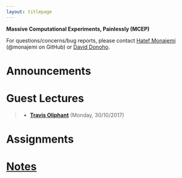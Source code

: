```yaml
---
layout: titlepage
---
```


**Massive Computational Experiments, Painlessly (MCEP)**

For questions/concerns/bug reports, please contact [Hatef Monajemi](http://web.stanford.edu/~monajemi/) (@monajemi on GitHub) or [David Donoho](https://profiles.stanford.edu/david-donoho).


# [](#announcements)Announcements

# [](#guest_lectures) Guest Lectures
>
> * [**Travis Oliphant**](travis_lecture) (Monday, 30/10/2017) 
>
# [](#hw)Assignments

# [Notes](notes)




